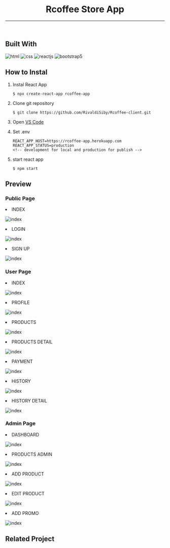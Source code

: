 <h1 style="text-align:center">Rcoffee Store App</h1>
<hr>
<br>

## Built With

![html](https://img.shields.io/badge/html-5-blue)
![css](https://img.shields.io/badge/css-3-green)
![reactjs](https://img.shields.io/badge/React%20-Js-blue)
![bootstrap5](https://img.shields.io/badge/Bootstrap-5-purple)

## How to Instal

1.  Instal React App

        $ npx create-react-app rcoffee-app

2.  Clone git repository

        $ git clone https://github.com/RivaldiSiby/Rcoffee-client.git

3.  Open [VS Code](https://code.visualstudio.com/download)
4.  Set .env

        REACT_APP_HOST=https://rcoffee-app.herokuapp.com
        REACT_APP_STATUS=production
        <!-- development for local and production for publish -->

5.  start react app

        $ npm start

## Preview

<h3>Public Page</h3>

<li>INDEX </li>

![index](https://res.cloudinary.com/rivaldev/image/upload/v1655828774/screen%20shot/public_index_syyipx.png)

<li>LOGIN </li>

![index](https://res.cloudinary.com/rivaldev/image/upload/v1655828520/screen%20shot/login_xl8are.png)

<li>SIGN UP </li>

![index](https://res.cloudinary.com/rivaldev/image/upload/v1655828515/screen%20shot/regis_bht93y.png)

<h3>User Page</h3>

<li>INDEX</li>

![index](https://res.cloudinary.com/rivaldev/image/upload/v1655828515/screen%20shot/index_plcuxy.png)

<li>PROFILE </li>

![index](https://res.cloudinary.com/rivaldev/image/upload/v1655828522/screen%20shot/profile_ygeujp.png)

<li>PRODUCTS </li>

![index](https://res.cloudinary.com/rivaldev/image/upload/v1655828519/screen%20shot/products_costumer_ggjycv.png)

<li>PRODUCTS DETAIL</li>

![index](https://res.cloudinary.com/rivaldev/image/upload/v1655828521/screen%20shot/product_detail_bnsw0s.png)

<li>PAYMENT</li>

![index](https://res.cloudinary.com/rivaldev/image/upload/v1655828513/screen%20shot/payment_oklcog.png)

<li>HISTORY</li>

![index](https://res.cloudinary.com/rivaldev/image/upload/v1655828511/screen%20shot/history_bi93ha.png)

<li>HISTORY DETAIL</li>

![index](https://res.cloudinary.com/rivaldev/image/upload/v1655828511/screen%20shot/history_detail_aquqmw.png)

<h3>Admin Page</h3>

<li>DASHBOARD</li>

![index](https://res.cloudinary.com/rivaldev/image/upload/v1655828456/screen%20shot/dashboard_zmqz71.png)

<li>PRODUCTS ADMIN</li>

![index](https://res.cloudinary.com/rivaldev/image/upload/v1655828520/screen%20shot/products_admin_rdt3ic.png)

<li>ADD PRODUCT</li>

![index](https://res.cloudinary.com/rivaldev/image/upload/v1655829838/screen%20shot/addproduct_hqqvjd.png)

<li>EDIT PRODUCT</li>

![index](https://res.cloudinary.com/rivaldev/image/upload/v1655828470/screen%20shot/editproduct_kmpb1e.png)

<li>ADD PROMO</li>

![index](https://res.cloudinary.com/rivaldev/image/upload/v1655829837/screen%20shot/addpromo_jju4wy.png)

## Related Project
